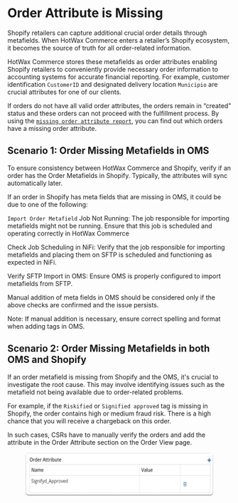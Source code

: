 # Order Attribute is Missing

Shopify retailers can capture additional crucial order details through metafields. When HotWax Commerce enters a retailer’s Shopify ecosystem, it becomes the source of truth for all order-related information.

HotWax Commerce stores these metafields as order attributes enabling Shopify retailers to conveniently provide necessary order information to accounting systems for accurate financial reporting. For example, customer identification `CustomerID` and designated delivery location `Municipio` are crucial attributes for one of our clients.

If orders do not have all valid order attributes, the orders remain in “created” status and these orders can not proceed with the fulfillment process. By using the [`missing order attribute report`](https://docs.hotwax.co/learn-netsuite/supported-integrations/salesorder/reports#missing-order-attribute-report), you can find out which orders have a missing order attribute.

## Scenario 1: Order Missing Metafields in OMS

To ensure consistency between HotWax Commerce and Shopify, verify if an order has the Order Metafields in Shopify. Typically, the attributes will sync automatically later.

If an order in Shopify has meta fields that are missing in OMS, it could be due to one of the following:

`Import Order Metafield` Job Not Running: The job responsible for importing metafields might not be running. Ensure that this job is scheduled and operating correctly in HotWax Commerce

Check Job Scheduling in NiFi: Verify that the job responsible for importing metafields and placing them on SFTP is scheduled and functioning as expected in NiFi.

Verify SFTP Import in OMS: Ensure OMS is properly configured to import metafields from SFTP.

Manual addition of meta fields in OMS should be considered only if the above checks are confirmed and the issue persists.

Note: If manual addition is necessary, ensure correct spelling and format when adding tags in OMS.

## Scenario 2: Order Missing Metafields in both OMS and Shopify

If an order metafield is missing from Shopify and the OMS, it's crucial to investigate the root cause. This may involve identifying issues such as the metafield not being available due to order-related problems.

For example, if the `Riskified` or `Signified approved` tag is missing in Shopify, the order contains high or medium fraud risk. There is a high chance that you will receive a chargeback on this order.

In such cases, CSRs have to manually verify the orders and add the attribute in the Order Attribute section on the Order View page.

<figure><img src="../../.gitbook/assets/Add order Attribute 1.png" alt=""><figcaption></figcaption></figure>
